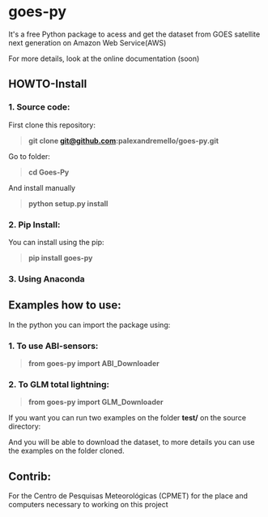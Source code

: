 # goes-py 

 It's a free Python package to acess and get the dataset from GOES satellite next generation on Amazon Web Service(AWS)
 
 For more details, look at the online documentation (soon)

## HOWTO-Install 
 
 ### 1. Source code:
 
 First clone this repository:

 >**git clone git@github.com:palexandremello/goes-py.git**

 Go to folder:
>**cd Goes-Py** 

 And install manually

>**python setup.py install**

 ### 2. Pip Install: 
 
  You can install using the pip:
 
> **pip install goes-py**

### 3. Using Anaconda

 ## Examples how to use:
 
 In the python you can import the package using:
 
 ### 1. To use ABI-sensors:
 
> **from goes-py import ABI_Downloader**

 ### 2. To GLM total lightning:
 
> **from goes-py import GLM_Downloader**

 If you want you can run two examples on the folder **test/** on the source directory:

 And you will be able to download the dataset, to more details you can use the examples on the folder cloned.


 ## Contrib: 
 For the Centro de Pesquisas Meteorológicas (CPMET) for the place and computers necessary to working on this project
